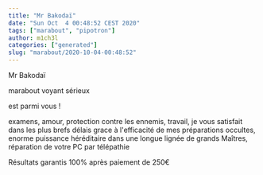 ```yaml
---
title: "Mr Bakodaï"
date: "Sun Oct  4 00:48:52 CEST 2020"
tags: ["marabout", "pipotron"]
author: m1ch3l
categories: ["generated"]
slug: "marabout/2020-10-04-00:48:52"
---
```


Mr Bakodaï

marabout voyant sérieux

est parmi vous !

examens, amour, protection contre les ennemis, travail, je vous satisfait dans les plus brefs délais grace à l'efficacité de mes préparations occultes, enorme puissance héréditaire dans une longue lignée de grands Maîtres, réparation de votre PC par télépathie

Résultats garantis 100% après paiement de 250€
